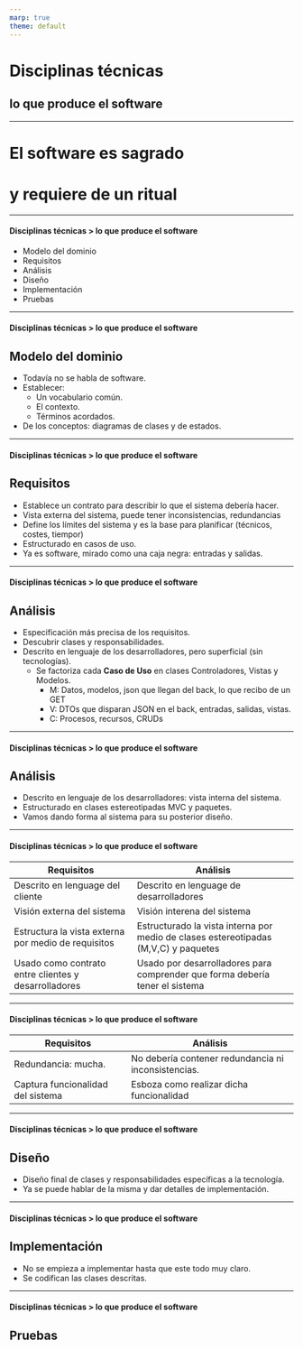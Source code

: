 ```yaml
---
marp: true
theme: default
---
```

# Disciplinas técnicas
## lo que produce el software
---
# El software es sagrado 
# y requiere de un ritual
---
#### Disciplinas técnicas > lo que produce el software
* Modelo del dominio
* Requisitos
* Análisis
* Diseño
* Implementación
* Pruebas
---
#### Disciplinas técnicas > lo que produce el software
## Modelo del dominio
* Todavía no se habla de software.
* Establecer:
    * Un vocabulario común.
    * El contexto.
    * Términos acordados.
* De los conceptos: diagramas de clases y de estados.
---
#### Disciplinas técnicas > lo que produce el software
## Requisitos
* Establece un contrato para describir lo que el sistema debería hacer.
* Vista externa del sistema, puede tener inconsistencias, redundancias
* Define los límites del sistema y es la base para planificar (técnicos, costes, tiempor)
* Estructurado en casos de uso.
* Ya es software, mirado como una caja negra: entradas y salidas.
---
#### Disciplinas técnicas > lo que produce el software
## Análisis
* Especificación más precisa de los requisitos.
* Descubrir clases y responsabilidades.
* Descrito en lenguaje de los desarrolladores, pero superficial (sin tecnologías).
    * Se factoriza cada **Caso de Uso** en clases Controladores, Vistas y Modelos.
        * M: Datos, modelos, json que llegan del back, lo que recibo de un GET
        * V: DTOs que disparan JSON en el back, entradas, salidas, vistas.
        * C: Procesos, recursos, CRUDs
---
#### Disciplinas técnicas > lo que produce el software
## Análisis
* Descrito en lenguaje de los desarrolladores: vista interna del sistema.
* Estructurado en clases estereotipadas MVC y paquetes.
* Vamos dando forma al sistema para su posterior diseño.
---
#### Disciplinas técnicas > lo que produce el software

|Requisitos|Análisis|
|-|-|
|Descrito en lenguage del cliente|Descrito en lenguage de desarrolladores|
|Visión externa del sistema|Visión interena del sistema|
|Estructura la vista externa por medio de requisitos|Estructurado la vista interna por medio de clases estereotipadas (M,V,C) y paquetes|
|Usado como contrato entre clientes y desarrolladores|Usado por desarrolladores para comprender que forma debería tener el sistema|

---
#### Disciplinas técnicas > lo que produce el software

|Requisitos|Análisis|
|-|-|
|Redundancia: mucha.|No debería contener redundancia ni inconsistencias.|
|Captura funcionalidad del sistema|Esboza como realizar dicha funcionalidad|

---

#### Disciplinas técnicas > lo que produce el software
## Diseño
* Diseño final de clases y responsabilidades específicas a la tecnología.
* Ya se puede hablar de la misma y dar detalles de implementación.
---
#### Disciplinas técnicas > lo que produce el software
## Implementación
* No se empieza a implementar hasta que este todo muy claro.
* Se codifican las clases descritas.

---
#### Disciplinas técnicas > lo que produce el software
## Pruebas
